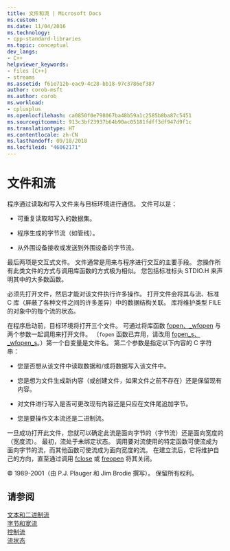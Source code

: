 ```yaml
---
title: 文件和流 | Microsoft Docs
ms.custom: ''
ms.date: 11/04/2016
ms.technology:
- cpp-standard-libraries
ms.topic: conceptual
dev_langs:
- C++
helpviewer_keywords:
- files [C++]
- streams
ms.assetid: f61e712b-eac9-4c28-bb18-97c3786ef387
author: corob-msft
ms.author: corob
ms.workload:
- cplusplus
ms.openlocfilehash: ca0850f0e798067ba48b59a1c2585b8ba87c5451
ms.sourcegitcommit: 913c3bf23937b64b90ac05181fdff3df947d9f1c
ms.translationtype: HT
ms.contentlocale: zh-CN
ms.lasthandoff: 09/18/2018
ms.locfileid: "46062171"
---
```

# <a name="files-and-streams"></a>文件和流

程序通过读取和写入文件来与目标环境进行通信。 文件可以是：

- 可重复读取和写入的数据集。

- 程序生成的字节流（如管线）。

- 从外围设备接收或发送到外围设备的字节流。

最后两项是交互式文件。 文件通常是用来与程序进行交互的主要手段。 您操作所有此类文件的方式与调用库函数的方式极为相似。 您包括标准标头 STDIO.H 来声明其中的大多数函数。

必须先打开文件，然后才能对该文件执行许多操作。 打开文件会将其与流、标准 C 库（屏蔽了各种文件之间的许多差异）中的数据结构关联。 库将维护类型 FILE 的对象中的每个流的状态。

在程序启动前，目标环境将打开三个文件。 可通过将库函数 [fopen、_wfopen](../c-runtime-library/reference/fopen-wfopen.md) 与两个参数一起调用来打开文件。 （`fopen` 函数已弃用，请改用 [fopen_s、_wfopen_s](../c-runtime-library/reference/fopen-s-wfopen-s.md)。）第一个自变量是文件名。 第二个参数是指定以下内容的 C 字符串：

- 您是否想从该文件中读取数据和/或将数据写入该文件中。

- 您是想为文件生成新内容（或创建文件，如果文件之前不存在）还是保留现有内容。

- 对文件进行写入是否可更改现有内容还是只应在文件尾追加字节。

- 您是要操作文本流还是二进制流。

一旦成功打开此文件，您就可以确定此流是面向字节的（字节流）还是面向宽度的（宽度流）。 最初，流处于未绑定状态。 调用要对流使用的特定函数可使流成为面向字节的流，而其他函数可使流成为面向宽度的流。 在建立流后，它将维护自己的方向，直至通过调用 [fclose](../c-runtime-library/reference/fclose-fcloseall.md) 或 [freopen](../c-runtime-library/reference/freopen-wfreopen.md) 将其关闭。

© 1989-2001（由 P.J. Plauger 和 Jim Brodie 撰写）。 保留所有权利。

## <a name="see-also"></a>请参阅

[文本和二进制流](../c-runtime-library/text-and-binary-streams.md)<br/>
[字节和宽流](../c-runtime-library/byte-and-wide-streams.md)<br/>
[控制流](../c-runtime-library/controlling-streams.md)<br/>
[流状态](../c-runtime-library/stream-states.md)